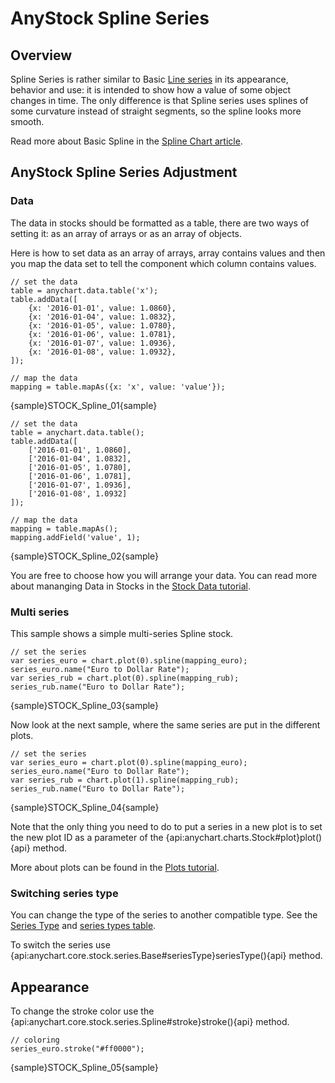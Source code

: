 # AnyStock Spline Series

## Overview

Spline Series is rather similar to Basic [Line series](Line) in its appearance, behavior and use: it is intended to show how a value of some object changes in time. The only difference is that Spline series uses splines of some curvature instead of straight segments, so the spline looks more smooth.

Read more about Basic Spline in the [Spline Chart article](../../Basic_Charts/Spline_Chart).

## AnyStock Spline Series Adjustment

### Data 

The data in stocks should be formatted as a table, there are two ways of setting it: as an array of arrays or as an array of objects. 

Here is how to set data as an array of arrays, array contains values and then you map the data set to tell the component which column contains values.

```
// set the data
table = anychart.data.table('x');
table.addData([
    {x: '2016-01-01', value: 1.0860},
    {x: '2016-01-04', value: 1.0832},
    {x: '2016-01-05', value: 1.0780},
    {x: '2016-01-06', value: 1.0781},
    {x: '2016-01-07', value: 1.0936},
    {x: '2016-01-08', value: 1.0932},
]);
  
// map the data
mapping = table.mapAs({x: 'x', value: 'value'});
```

{sample}STOCK\_Spline\_01{sample}

```
// set the data
table = anychart.data.table();
table.addData([
    ['2016-01-01', 1.0860],
    ['2016-01-04', 1.0832],
    ['2016-01-05', 1.0780],
    ['2016-01-06', 1.0781],
    ['2016-01-07', 1.0936],
    ['2016-01-08', 1.0932]
]);
  
// map the data
mapping = table.mapAs();
mapping.addField('value', 1);
```

{sample}STOCK\_Spline\_02{sample}

You are free to choose how you will arrange your data. You can read more about mananging Data in Stocks in the [Stock Data tutorial](../Data).

### Multi series

This sample shows a simple multi-series Spline stock. 

```  
// set the series
var series_euro = chart.plot(0).spline(mapping_euro);
series_euro.name("Euro to Dollar Rate");
var series_rub = chart.plot(0).spline(mapping_rub);
series_rub.name("Euro to Dollar Rate");
```

{sample}STOCK\_Spline\_03{sample}

Now look at the next sample, where the same series are put in the different plots.

```  
// set the series
var series_euro = chart.plot(0).spline(mapping_euro);
series_euro.name("Euro to Dollar Rate");
var series_rub = chart.plot(1).spline(mapping_rub);
series_rub.name("Euro to Dollar Rate");
```

{sample}STOCK\_Spline\_04{sample}

Note that the only thing you need to do to put a series in a new plot is to set the new plot ID as a parameter of the {api:anychart.charts.Stock#plot}plot(){api} method.

More about plots can be found in the [Plots tutorial](../Chart_Plots).

### Switching series type

You can change the type of the series to another compatible type. See the [Series Type](Series_Type) and [series types table](Supported_Series#list_of_supported_series).

To switch the series use {api:anychart.core.stock.series.Base#seriesType}seriesType(){api} method.

##  Appearance

To change the stroke color use the {api:anychart.core.stock.series.Spline#stroke}stroke(){api} method.

```
// coloring
series_euro.stroke("#ff0000");
```
{sample}STOCK\_Spline\_05{sample}